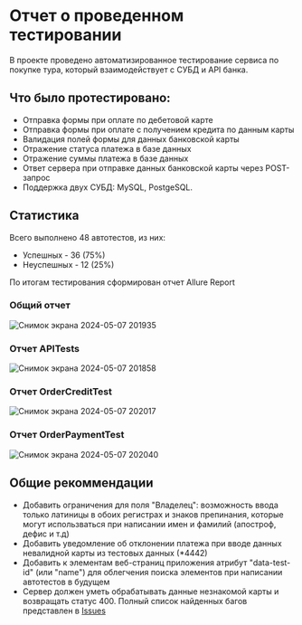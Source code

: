 # Отчет о проведенном тестировании
В проекте проведено автоматизированное тестирование сервиса по покупке тура, который взаимодействует с СУБД и API банка.
## Что было протестировано:
- Отправка формы при оплате по дебетовой карте
- Отправка формы при оплате с получением кредита по данным карты
- Валидация полей формы для данных банковской карты
- Отражение статуса платежа в базе данных
- Отражение суммы платежа в базе данных
- Ответ сервера при отправке данных банковской карты через POST-запрос
- Поддержка двух СУБД: MySQL, PostgeSQL.

## Статистика 

Всего выполнено 48 автотестов, из них:

- Успешных - 36 (75%)
- Неуспешных - 12 (25%)

По итогам тестирования сформирован отчет Allure Report
### Общий отчет

![Снимок экрана 2024-05-07 201935](https://github.com/alexdnf/Deyanov_QA-78_Diplom/assets/152063278/f14e161d-8ea8-498a-8020-71a96e249ff1)

### Отчет APITests

![Снимок экрана 2024-05-07 201858](https://github.com/alexdnf/Deyanov_QA-78_Diplom/assets/152063278/34a5b185-1b05-42e2-b80a-91b700e6157b)

### Отчет OrderCreditTest

![Снимок экрана 2024-05-07 202017](https://github.com/alexdnf/Deyanov_QA-78_Diplom/assets/152063278/6708f763-7cb0-47a4-8c30-16cbed55e52e)

### Отчет OrderPaymentTest

![Снимок экрана 2024-05-07 202040](https://github.com/alexdnf/Deyanov_QA-78_Diplom/assets/152063278/38349f2a-f265-4375-a20a-709e5434394e)


## Общие рекоммендации

- Добавить ограничения для поля "Владелец": возможность ввода только латиницы в обоих регистрах и знаков препинания, которые могут использваться при написании имен и фамилий (апостроф, дефис и т.д)
- Добавить уведомление об отклонении платежа при вводе данных невалидной карты из тестовых данных (*4442)
- Добавить к элементам веб-страниц приложения атрибут "data-test-id" (или "name") для облегчения поиска элементов при написании автотестов в будущем
- Сервер должен уметь обрабатывать данные незнакомой карты и возвращать статус 400.
Полный список найденных багов представлен в [Issues](https://github.com/alexdnf/Deyanov_QA-78_Diplom/issues)
